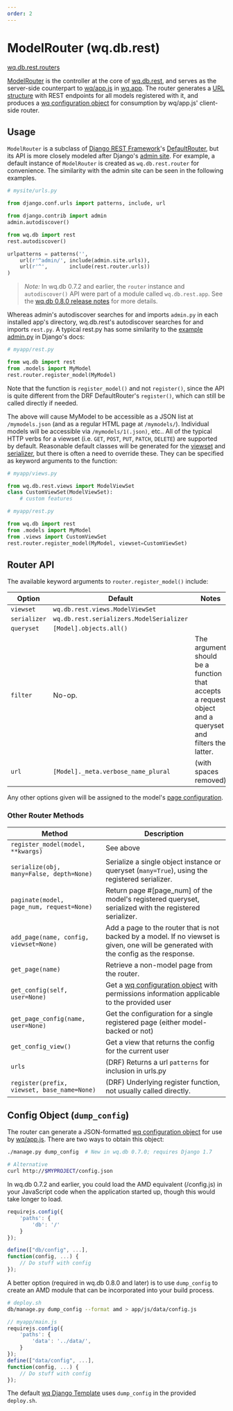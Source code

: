 ```yaml
---
order: 2
---
```


ModelRouter (wq.db.rest)
========================

[wq.db.rest.routers]

[ModelRouter] is the controller at the core of [wq.db.rest], and serves as the server-side counterpart to [wq/app.js] in [wq.app].  The router generates a [URL structure] with REST endpoints for all models registered with it, and produces a [wq configuration object] for consumption by wq/app.js' client-side router.

## Usage

`ModelRouter` is a subclass of [Django REST Framework]'s [DefaultRouter], but its API is more closely modeled after Django's [admin site].  For example, a default instance of `ModelRouter` is created as `wq.db.rest.router` for convenience.  The similarity with the admin site can be seen in the following examples.

```python
# mysite/urls.py

from django.conf.urls import patterns, include, url

from django.contrib import admin
admin.autodiscover()

from wq.db import rest
rest.autodiscover()

urlpatterns = patterns('',
    url(r'^admin/', include(admin.site.urls)),
    url(r'^',       include(rest.router.urls))
)
```

> *Note:* In wq.db 0.7.2 and earlier, the `router` instance and `autodiscover()` API were part of a module called `wq.db.rest.app`.  See the [wq.db 0.8.0 release notes](https://wq.io/wq.db/releases/v0.8.0) for more details.

Whereas admin's autodiscover searches for and imports `admin.py` in each installed app's directory, wq.db.rest's autodiscover searches for and imports `rest.py`.  A typical rest.py has some similarity to the [example admin.py] in Django's docs:

```python
# myapp/rest.py

from wq.db import rest
from .models import MyModel
rest.router.register_model(MyModel)
```

Note that the function is `register_model()` and not `register()`, since the API is quite different from the DRF DefaultRouter's `register()`, which can still be called directly if needed.

The above will cause MyModel to be accessible as a JSON list at `/mymodels.json` (and as a regular HTML page at `/mymodels/`).  Individual models will be accessible via `/mymodels/1(.json)`, etc..  All of the typical HTTP verbs for a viewset (i.e. `GET`, `POST`, `PUT`, `PATCH`, `DELETE`) are supported by default.  Reasonable default classes will be generated for the [viewset] and [serializer], but there is often a need to override these.  They can be specified as keyword arguments to the function:

```python
# myapp/views.py

from wq.db.rest.views import ModelViewSet
class CustomViewSet(ModelViewSet):
    # custom features
```
```python
# myapp/rest.py

from wq.db import rest
from .models import MyModel
from .views import CustomViewSet
rest.router.register_model(MyModel, viewset=CustomViewSet)
```

## Router API

The available keyword arguments to `router.register_model()` include:

| Option | Default | Notes |
|--------|---------|-------|
| `viewset` | `wq.db.rest.views.ModelViewSet` | |
| `serializer` | `wq.db.rest.serializers.ModelSerializer` | |
| `queryset` | `[Model].objects.all()` | |
| `filter` | No-op. | The argument should be a function that accepts a request object and a queryset and filters the latter. |
| `url` | `[Model]._meta.verbose_name_plural` | (with spaces removed) |

Any other options given will be assigned to the model's [page configuration].

### Other Router Methods
| Method | Description |
|--------|-------------|
| `register_model(model, **kwargs)` | See above
| `serialize(obj, many=False, depth=None)` | Serialize a single object instance or queryset (`many=True`), using the registered serializer.
| `paginate(model, page_num, request=None)` | Return page #[page_num] of the model's registered queryset, serialized with the registered serializer.
| `add_page(name, config, viewset=None)` | Add a page to the router that is not backed by a model.  If no viewset is given, one will be generated with the config as the response.
| `get_page(name)` | Retrieve a non-model page from the router.
| `get_config(self, user=None)` | Get a [wq configuration object] with permissions information applicable to the provided user
| `get_page_config(name, user=None)` | Get the configuration for a single registered page (either model-backed or not)
| `get_config_view()` | Get a view that returns the config for the current user
| `urls` | (DRF) Returns a url `patterns` for inclusion in urls.py
| `register(prefix, viewset, base_name=None)` | (DRF) Underlying register function, not usually called directly.

## Config Object (`dump_config`)

The router can generate a JSON-formatted [wq configuration object] for use by [wq/app.js].  There are two ways to obtain this object:

```bash
./manage.py dump_config  # New in wq.db 0.7.0; requires Django 1.7

# Alternative
curl http://$MYPROJECT/config.json
```

In wq.db 0.7.2 and earlier, you could load the AMD equivalent (/config.js) in your JavaScript code when the application started up, though this would take longer to load.

```javascript
requirejs.config({
    'paths': {
        'db': '/'
    }
});

define(["db/config", ...],
function(config, ...) {
    // Do stuff with config
});
```

A better option (required in wq.db 0.8.0 and later) is to use `dump_config` to create an AMD module that can be incorporated into your build process.

```bash
# deploy.sh
db/manage.py dump_config --format amd > app/js/data/config.js
```

```javascript
// myapp/main.js
requirejs.config({
    'paths': {
        'data': '../data/',
    }
});
define(["data/config", ...],
function(config, ...) {
    // Do stuff with config
});
```

The default [wq Django Template] uses `dump_config` in the provided `deploy.sh`.

[wq.db.rest.routers]: https://github.com/wq/wq.db/blob/master/rest/routers.py
[ModelRouter]: https://github.com/wq/wq.db/blob/master/rest/routers.py
[wq.db.rest]: https://wq.io/docs/about-rest
[wq/app.js]: https://wq.io/docs/app-js
[wq.app]: https://wq.io/wq.app
[URL structure]: https://wq.io/docs/url-structure
[wq configuration object]: https://wq.io/docs/config
[Django REST Framework]: http://django-rest-framework.org/
[DefaultRouter]: http://django-rest-framework.org/api-guide/routers
[admin site]: https://docs.djangoproject.com/en/dev/ref/contrib/admin/
[example admin.py]: https://docs.djangoproject.com/en/dev/ref/contrib/admin/#django.contrib.admin.ModelAdmin
[viewset]: https://wq.io/docs/views
[serializer]: https://wq.io/docs/serializers
[page configuration]: https://wq.io/docs/config
[wq Django Template]: https://github.com/wq/django-wq-template
